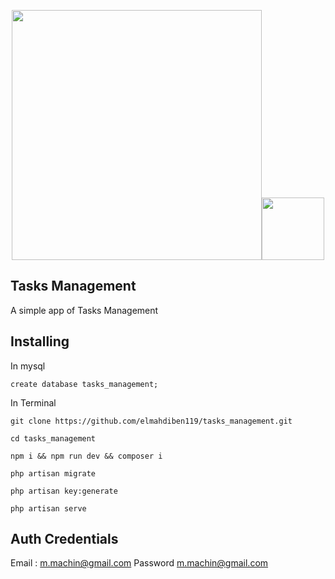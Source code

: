 <p align="center"><a href="https://laravel.com" target="_blank"><img src="https://raw.githubusercontent.com/laravel/art/master/logo-lockup/5%20SVG/2%20CMYK/1%20Full%20Color/laravel-logolockup-cmyk-red.svg" width="400"></a><a href="https://vuejs.org/" target="_blank"><img src="https://vuejs.org/images/logo.png" width="100"></a></p>


## Tasks Management
A simple app of Tasks Management

## Installing
In mysql
```
create database tasks_management;
```
In Terminal
```
git clone https://github.com/elmahdiben119/tasks_management.git
```
```
cd tasks_management
```
```
npm i && npm run dev && composer i
```
```
php artisan migrate
```
```
php artisan key:generate 
```
```
php artisan serve
```
## Auth Credentials
Email :
m.machin@gmail.com
Password
m.machin@gmail.com

